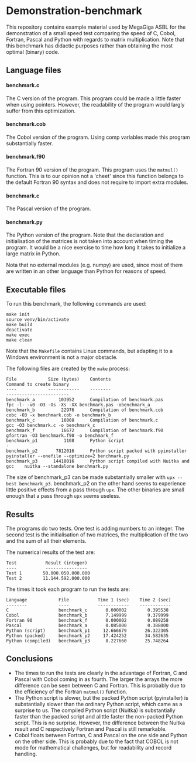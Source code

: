 # Demonstration-benchmark

This repository contains example material used by MegaGiga ASBL for the demonstration of a small speed test comparing the speed of C, Cobol, Fortran, Pascal and Python with regards to matrix multiplication. Note that this benchmark has didactic purposes rather than obtaining the most optimal (binary) code.

## Language files

#### benchmark.c

The C version of the program. This program could be made a little faster when using pointers. However, the readability of the program would largly suffer from this optimization.

#### benchmark.cob

The Cobol version of the program. Using comp variables made this program substantially faster.

#### benchmark.f90

The Fortran 90 version of the program. This program uses the ```matmul()``` function. This is to our opinion not a 'cheet' since this function belongs to the default Fortran 90 syntax and does not require to import extra modules.

#### benchmark.c

The Pascal version of the program.

#### benchmark.py

The Python version of the program. Note that the declaration and initialisation of the matrices is not taken into account when timing the program. It would be a nice exercise to time how long it takes to initialize a large matrix in Python.

Nota that no external modules (e.g. numpy) are used, since most of them are written in an other language than Python for reasons of speed.

## Executable files

To run this benchmark, the following commands are used:

    make init
    source venv/bin/activate
    make build
    deactivate
    make exec
    make clean
 
Note that the ```Makefile``` contains Linux commands, but adapting it to a Windows environment is not a major obstacle.

The following files are created by the ```make``` process:

    File            Size (bytes)    Contents                                      Command to create binary
    ----            ------------    --------                                      ------------------------
    benchmark_a         103952      Compilation of benchmark.pas                  fpc -l- -v0 -O3 -Os -Xs -XX benchmark.pas -obenchmark_a
    benchmark_b          22976      Compilation of benchmark.cob                  cobc -O3 -x benchmark.cob -o benchmark_b
    benchmark_c          16008      Compilation of benchmark.c                    gcc -O3 benchmark.c -o benchmark_c
    benchmark_f          16672      Compilation of benchmark.f90                  gfortran -O3 benchmark.f90 -o benchmark_f
    benchmark_p1          1108      Python script                                 -
    benchmark_p2       7812016      Python script packed with pyinstaller         pyinstaller --onefile --optimize=2 benchmark.py
    benchmark_p3      14410016      Python script compiled with Nuitka and gcc    nuitka --standalone benchmark.py

The size of benchmark_p3 can be made substantially smaller with ```upx --best benchmark_p3```. benchmark_p2 on the other hand seems to experience little positive effects from a pass through ```upx```. The other binaries are small enough that a pass through ```upx``` seems useless.

## Results

The programs do two tests. One test is adding numbers to an integer. The second test is the initialisation of two matrices, the multiplication of the two and the sum of all their elements.

The numerical results of the test are:

    Test           Result (integer)
    ----           ----------------
    Test 1        50.000.050.000.000
    Test 2        11.144.592.000.000

The times it took each program to run the tests are:

    Language            File           Time 1 (sec)    Time 2 (sec)
    --------            ----           ------------    ------------
    C                   benchmark_c       0.000002        0.395538
    Cobol               benchmark_b       7.149999        9.379999
    Fortran 90          benchmark_f       0.000002        0.089258
    Pascal              benchmark_a       0.085000        0.388000
    Python (script)     benchmark_p1     12.666679       26.322305
    Python (packed)     benchmark_p2     17.424252       34.582635
    Python (compiled)   benchmark_p3      8.227660       25.748264

## Conclusions

* The times to run the tests are clearly in the advantage of Fortran, C and Pascal with Cobol coming in as fourth. The larger the arrays the more difference can be seen between C and Fortran. This is probably due to the efficiency of the Fortran ```matmul()``` function.
* The Python script is slower, but the packed Python script (pyinstaller) is substantially slower than the ordinary Python script, which came as a surprise to us. The compiled Python script (Nuitka) is substantially faster than the packed script and alittle faster the non-packed Python script. This is no surprise. However, the difference between the Nuitka result and C respectively Fortran and Pascal is still remarkable.
* Cobol floats between Fortran, C and Pascal on the one side and Python on the other side. This is probably due to the fact that COBOL is not mode for mathematical challenges, but for readability and record handling.
